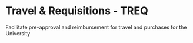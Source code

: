 # Travel & Requisitions - TREQ

Facilitate pre-approval and reimbursement for travel and purchases for the University
